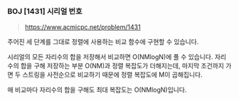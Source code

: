 ### BOJ [1431] 시리얼 번호
> https://www.acmicpc.net/problem/1431

주어진 세 단계를 그대로 정렬에 사용하는 비교 함수에 구현할 수 있습니다.

시리얼의 모든 자리수의 합을 저장해서 비교하면 O(NMlogN)에 풀 수 있습니다. 자리수의 합을 구해 저장하는 부분 O(NM)과 정렬 복잡도가 더해지는데, 마지막 조건까지 가면 두 스트링을 사전순으로 비교하기 때문에 정렬 복잡도에 M이 곱해집니다.

매 비교마다 자리수의 합을 구해도 최대 복잡도는 O(NMlogN)입니다.
